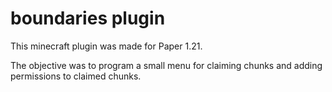 # boundaries plugin

This minecraft plugin was made for Paper 1.21.

The objective was to program a small menu for claiming chunks
and adding permissions to claimed chunks.

